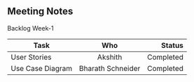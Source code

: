 ## Meeting Notes


Backlog Week-1

| Task        | Who         | Status  |
| ------------- |:-------------:| -----:|
| User Stories     | Akshith  | Completed |
| Use Case Diagram  | Bharath Schneider    |   Completed |
